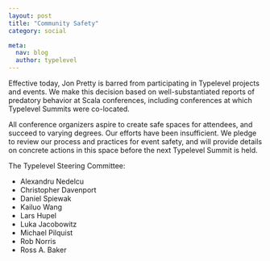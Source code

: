 ```yaml
---
layout: post
title: "Community Safety"
category: social

meta:
  nav: blog
  author: typelevel
---
```


Effective today, Jon Pretty is barred from participating in Typelevel projects and events.
We make this decision based on well-substantiated reports of predatory behavior at Scala conferences, including conferences at which Typelevel Summits were co-located.

All conference organizers aspire to create safe spaces for attendees, and succeed to varying degrees.
Our efforts have been insufficient.
We pledge to review our process and practices for event safety, and will provide details on concrete actions in this space before the next Typelevel Summit is held.

The Typelevel Steering Committee:
* Alexandru Nedelcu
* Christopher Davenport
* Daniel Spiewak
* Kailuo Wang
* Lars Hupel
* Luka Jacobowitz
* Michael Pilquist
* Rob Norris
* Ross A. Baker
